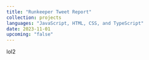 ```yaml
---
title: "Runkeeper Tweet Report"
collection: projects
languages: "JavaScript, HTML, CSS, and TypeScript"
date: 2023-11-01
upcoming: "false"
---
```

lol2